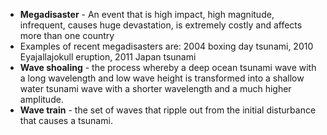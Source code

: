 - **Megadisaster** - An event that is high impact, high magnitude, infrequent, causes huge devastation, is extremely costly and affects more than one country
- Examples of recent megadisasters are: 2004 boxing day tsunami, 2010 Eyajallajokull eruption, 2011 Japan tsunami
- **Wave shoaling** - the process whereby a deep ocean tsunami wave with a long wavelength and low wave height is transformed into a shallow water tsunami wave with a shorter wavelength and a much higher amplitude.
- **Wave train** - the set of waves that ripple out from the initial disturbance that causes a tsunami.